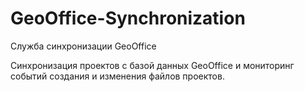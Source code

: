 # GeoOffice-Synchronization
Служба синхронизации GeoOffice

Синхронизация проектов с базой данных GeoOffice и мониторинг событий создания и изменения файлов проектов.
